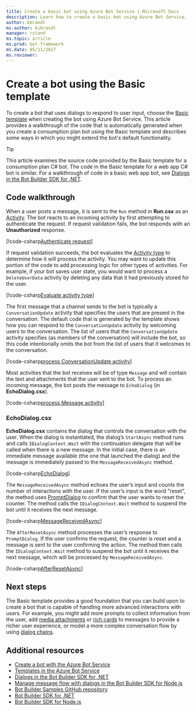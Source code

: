 ```yaml
---
title: Create a basic bot using Azure Bot Service | Microsoft Docs
description: Learn how to create a basic bot using Azure Bot Service.
author: kbrandl
ms.author: kibrandl
manager: rstand
ms.topic: article
ms.prod: bot-framework
ms.date: 05/11/2017
ms.reviewer: 
---
```


# Create a bot using the Basic template

To create a bot that uses dialogs to respond to user input, choose the [Basic template](azure-bot-service-templates.md) when creating the bot using Azure Bot Service. This article provides a walkthrough of the code that is automatically generated when you create a consumption plan bot using the Basic template and describes some ways in which you might extend the bot's default functionality. 

> [!TIP]
> This article examines the source code provided by the Basic template for a consumption plan C# bot. The code in the Basic template for a web app C# bot is similar. For a walkthrough of code in a basic web app bot, see
> [Dialogs in the Bot Builder SDK for .NET](~/dotnet/bot-builder-dotnet-dialogs.md).

## Code walkthrough

When a user posts a message, it is sent to the `Run` method in **Run.csx** as an [Activity](../dotnet/bot-builder-dotnet-activities.md). The bot reacts to an incoming activity by first attempting to authenticate the request. If request validation fails, the bot responds with an  **Unauthorized** response.

[!code-csharp[Authenticate request](../includes/code/azure-bot-service-serverless-template-basic.cs#authenticateRequest)]

If request validation succeeds, the bot evaluates the [Activity type](../dotnet/bot-builder-dotnet-activities.md) to determine how it will process the activity. You may want to update this portion of the code to add processing logic for other types of activities. For example, if your bot saves user state, you would want to process a `DeleteUserData` activity by deleting any data that it had previously stored for the user.

[!code-csharp[Evaluate activity type](../includes/code/azure-bot-service-serverless-template-basic.cs#processMessage)]

The first message that a channel sends to the bot is typically a `ConversationUpdate` activity that specifies the users that are present in the conversation. The default code that is generated by the template shows how you can respond to the `ConversationUpdate` activity by welcoming users to the conversation. The list of users that the `ConversationUpdate` activity specifies (as members of the conversation) will include the bot, so this code intentionally omits the bot from the list of users that it welcomes to the conversation.

[!code-csharp[process ConversationUpdate activity](../includes/code/azure-bot-service-serverless-template-basic.cs#conversationUpdate)]

Most activities that the bot receives will be of type `Message` and will contain the text and attachments that the user sent to the bot. To process an incoming message, the bot posts the message to `EchoDialog` (in **EchoDialog.csx**). 

[!code-csharp[process Message activity](../includes/code/azure-bot-service-serverless-template-basic.cs#message)]

### EchoDialog.csx

**EchoDialog.csx** contains the dialog that controls the conversation with the user. When the dialog is instantiated, the dialog’s `StartAsync` method runs and calls `IDialogContext.Wait` with the continuation delegate that will be called when there is a new message. In the initial case, there is an immediate message available (the one that launched the dialog) and the message is immediately passed to the `MessageReceivedAsync` method.

[!code-csharp[EchoDialog](../includes/code/azure-bot-service-serverless-template-basic.cs#echoDialog)]

The `MessageReceivedAsync` method echoes the user’s input and counts the number of interactions with the user. 
If the user’s input is the word "reset", the method uses [PromptDialog][promptDialog] to confirm that the user wants to reset the counter. The method calls the `IDialogContext.Wait` method to suspend the bot until it receives the next message.

[!code-csharp[MessageReceivedAsync](../includes/code/azure-bot-service-serverless-template-basic.cs#messageReceivedAsync)]

The `AfterResetAsync` method processes the user’s response to `PromptDialog`. If the user confirms the request, the counter is reset and a message is sent to the user confirming the action. The method then calls the `IDialogContext.Wait` method to suspend the bot until it receives the next message, which will be processed by `MessageReceivedAsync`. 

[!code-csharp[AfterResetAsync](../includes/code/azure-bot-service-serverless-template-basic.cs#afterResetAsync)]

## Next steps

The Basic template provides a good foundation that you can build upon to create a bot that is capable of handling more advanced interactions with users. For example, you might add more prompts to collect information from the user, add [media attachments](../dotnet/bot-builder-dotnet-add-media-attachments.md) or [rich cards](../dotnet/bot-builder-dotnet-add-rich-card-attachments.md) to messages to provide a richer user experience, or model a more complex conversation flow by using [dialog chains](../dotnet/bot-builder-dotnet-dialogs.md#dialog-chains). 

## Additional resources

- [Create a bot with the Azure Bot Service](azure-bot-service-quickstart.md)
- [Templates in the Azure Bot Service](azure-bot-service-templates.md)
- [Dialogs in the Bot Builder SDK for .NET](../dotnet/bot-builder-dotnet-dialogs.md)
- [Manage message flow with dialogs in the Bot Builder SDK for Node.js](../nodejs/bot-builder-nodejs-manage-conversation-flow.md)
- <a href="https://github.com/Microsoft/BotBuilder-Samples" target="_blank">Bot Builder Samples GitHub repository</a>
- [Bot Builder SDK for .NET](../dotnet/bot-builder-dotnet-overview.md)
- [Bot Builder SDK for Node.js](../nodejs/index.md)

[promptDialog]: https://review.docs.microsoft.com/en-us/dotnet/api/microsoft.bot.builder.dialogs.promptdialog?view=botbuilder-3.8